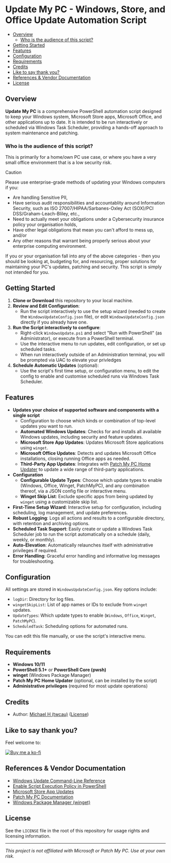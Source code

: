 # Update My PC - Windows, Store, and Office Update Automation Script

<!-- vscode-markdown-toc -->
* [Overview](#Overview)
	* [Who is the audience of this script?](#Whoistheaudienceofthisscript)
* [Getting Started](#GettingStarted)
* [Features](#Features)
* [Configuration](#Configuration)
* [Requirements](#Requirements)
* [Credits](#Credits)
* [Like to say thank you?](#Liketosaythankyou)
* [References & Vendor Documentation](#ReferencesVendorDocumentation)
* [License](#License)

<!-- vscode-markdown-toc-config
	numbering=false
	autoSave=true
	/vscode-markdown-toc-config -->
<!-- /vscode-markdown-toc -->

## <a name='Overview'></a>Overview

**Update My PC** is a comprehensive PowerShell automation script designed to keep your Windows system, Microsoft Store apps, Microsoft Office, and other applications up to date. It is intended to be run interactively or scheduled via Windows Task Scheduler, providing a hands-off approach to system maintenance and patching.

### <a name='Whoistheaudienceofthisscript'></a>Who is the audience of this script?

This is primarily for a home/own PC use case, or where you have a very small office environment that is a low security risk.

> [!CAUTION]
> Please use enterprise-grade methods of updating your Windows computers if you:
> - Are handling Sensitive PII,
> - Have serious audit responsibilities and accountablity around Information Security, such as ISO 27007/HIPAA/Sarbanes-Oxley Act (SOX)/PCI DSS/Graham-Leach-Bliley, etc.,
> - Need to actually meet your obligations under a Cybersecurity insurance policy your organisation holds,
> - Have other legal obligations that mean you can't afford to mess up, and/or
> - Any other reasons that warrant being properly serious about your enterprise computing environment.

If you or your organisation fall into any of the above categories - then you should be looking at, budgeting for, and resourcing, proper solutions for maintaining your PC's updates, patching and security. This script is simply not intended for you.

## <a name='GettingStarted'></a>Getting Started

1. **Clone or Download** this repository to your local machine.
2. **Review and Edit Configuration**:
   - Run the script interactively to use the setup wizard (needed to create the `WindowsUpdateConfig.json` file), or edit `WindowsUpdateConfig.json` directly if you already have one.
3. **Run the Script interactively to configure**:
   - Right-click `WindowsUpdate.ps1` and select "Run with PowerShell" (as Administrator), or execute from a PowerShell terminal.
   - Use the interactive menu to run updates, edit configuration, or set up scheduled tasks.
   - When run interactively outside of an Administration terminal, you will be prompted via UAC to elevate your privledges
4. **Schedule Automatic Updates** (optional):
   - Use the script's first time setup, or configuration menu, to edit the config to enable and customise scheduled runs via Windows Task Scheduler.

## <a name='Features'></a>Features

- **Updates your choice of supported software and components with a single script**
    - Configuration to choose which kinds or combination of top-level updates you want to run.
    - **Automated Windows Updates**: Checks for and installs all available Windows updates, including security and feature updates.
    - **Microsoft Store App Updates**: Updates Microsoft Store applications using `winget`.
    - **Microsoft Office Updates**: Detects and updates Microsoft Office installations, closing running Office apps as needed.
    - **Third-Party App Updates**: Integrates with [Patch My PC Home Updater](https://patchmypc.com/home-updater) to update a wide range of third-party applications.
- **Configuration**
    - **Configurable Update Types**: Choose which update types to enable (Windows, Office, Winget, PatchMyPC), and any combination thereof, via a JSON config file or interactive menu.
    - **Winget Skip List**: Exclude specific apps from being updated by `winget` using a customizable skip list.
- **First-Time Setup Wizard**: Interactive setup for configuration, including scheduling, log management, and update preferences.
- **Robust Logging**: Logs all actions and results to a configurable directory, with retention and archiving options.
- **Scheduled Task Support**: Easily create or update a Windows Task Scheduler job to run the script automatically on a schedule (daily, weekly, or monthly).
- **Auto-Elevation**: Automatically relaunches itself with administrative privileges if required.
- **Error Handling**: Graceful error handling and informative log messages for troubleshooting.

## <a name='Configuration'></a>Configuration

All settings are stored in `WindowsUpdateConfig.json`. Key options include:
- `logDir`: Directory for log files.
- `wingetSkipList`: List of app names or IDs to exclude from `winget` updates.
- `UpdateTypes`: Which update types to enable (`Windows`, `Office`, `Winget`, `PatchMyPC`).
- `ScheduledTask`: Scheduling options for automated runs.

You can edit this file manually, or use the script's interactive menu.

## <a name='Requirements'></a>Requirements

- **Windows 10/11**
- **PowerShell 5.1+** or **PowerShell Core (pwsh)**
- **winget** (Windows Package Manager)
- **Patch My PC Home Updater** (optional, can be installed by the script)
- **Administrative privileges** (required for most update operations)

## <a name='Credits'></a>Credits

- Author: [Michael H (twcau)](https://github.com/twcau) ([License](https://github.com/twcau/UpdateMyWindowsMachine/blob/main/LICENSE))

## <a name='Liketosaythankyou'></a>Like to say thank you?

Feel welcome to:

[![Buy me a ko-fi](https://ko-fi.com/img/githubbutton_sm.svg)](https://ko-fi.com/H2H61HXBX1)

## <a name='ReferencesVendorDocumentation'></a>References & Vendor Documentation

- [Windows Update Command-Line Reference](https://www.itechtics.com/run-windows-update-cmd/#force-windows-update-check-using-run-command-box)
- [Enable Script Execution Policy in PowerShell](https://www.makeuseof.com/enable-script-execution-policy-windows-powershell/)
- [Microsoft Store App Updates](https://learn.microsoft.com/en-us/windows/package-manager/winget/)
- [Patch My PC Documentation](https://patchmypc.com/home-updater)
- [Windows Package Manager (winget)](https://learn.microsoft.com/en-us/windows/package-manager/winget/)

## <a name='License'></a>License

See the `LICENSE` file in the root of this repository for usage rights and licensing information.

---

*This project is not affiliated with Microsoft or Patch My PC. Use at your own risk.*